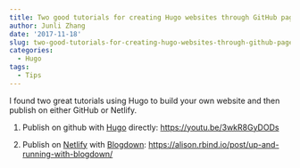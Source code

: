 ```yaml
---
title: Two good tutorials for creating Hugo websites through GitHub pages and Netlify
author: Junli Zhang
date: '2017-11-18'
slug: two-good-tutorials-for-creating-hugo-websites-through-github-pages-and-netlify
categories:
  - Hugo
tags:
  - Tips
---
```


I found two great tutorials using Hugo to build your own website and then publish on either GitHub or Netlify.

1. Publish on github with [Hugo](https://gohugo.io/) directly: https://youtu.be/3wkR8GyDODs

1. Publish on [Netlify](https://www.netlify.com/) with [Blogdown](https://bookdown.org/yihui/blogdown/):   https://alison.rbind.io/post/up-and-running-with-blogdown/
